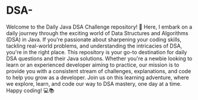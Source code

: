# DSA-

Welcome to the Daily Java DSA Challenge repository! 🚀 Here, I embark on a daily journey through the exciting world of Data Structures and Algorithms (DSA) in Java. If you're passionate about sharpening your coding skills, tackling real-world problems, and understanding the intricacies of DSA, you're in the right place. This repository is your go-to destination for daily DSA questions and their Java solutions. Whether you're a newbie looking to learn or an experienced developer aiming to practice, our mission is to provide you with a consistent stream of challenges, explanations, and code to help you grow as a developer. Join us on this learning adventure, where we explore, learn, and code our way to DSA mastery, one day at a time. Happy coding! 💻📚
